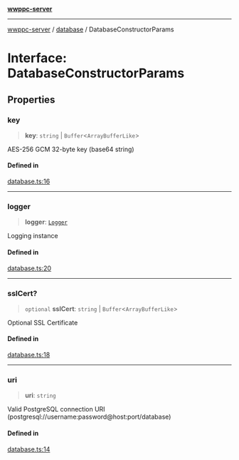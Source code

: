 [**wwppc-server**](../../README.md)

***

[wwppc-server](../../modules.md) / [database](../README.md) / DatabaseConstructorParams

# Interface: DatabaseConstructorParams

## Properties

### key

> **key**: `string` \| `Buffer`\<`ArrayBufferLike`\>

AES-256 GCM 32-byte key (base64 string)

#### Defined in

[database.ts:16](https://github.com/WWPPC/WWPPC-server/blob/2dee3653c422ea6b91c8bffad27d9e2a1aa16711/src/database.ts#L16)

***

### logger

> **logger**: [`Logger`](../../log/classes/Logger.md)

Logging instance

#### Defined in

[database.ts:20](https://github.com/WWPPC/WWPPC-server/blob/2dee3653c422ea6b91c8bffad27d9e2a1aa16711/src/database.ts#L20)

***

### sslCert?

> `optional` **sslCert**: `string` \| `Buffer`\<`ArrayBufferLike`\>

Optional SSL Certificate

#### Defined in

[database.ts:18](https://github.com/WWPPC/WWPPC-server/blob/2dee3653c422ea6b91c8bffad27d9e2a1aa16711/src/database.ts#L18)

***

### uri

> **uri**: `string`

Valid PostgreSQL connection URI (postgresql://username:password@host:port/database)

#### Defined in

[database.ts:14](https://github.com/WWPPC/WWPPC-server/blob/2dee3653c422ea6b91c8bffad27d9e2a1aa16711/src/database.ts#L14)
